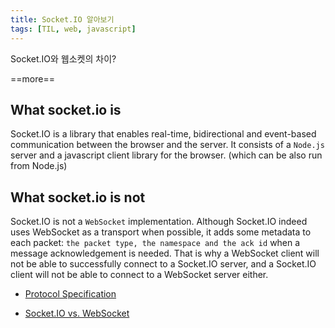```yaml
---
title: Socket.IO 알아보기
tags: [TIL, web, javascript]
---
```


Socket.IO와 웹소켓의 차이?

==more==

## What socket.io is

Socket.IO is a library that enables real-time, bidirectional and event-based communication between the browser and the server. It consists of a `Node.js` server and a javascript client library for the browser. (which can be also run from Node.js)

## What socket.io is not

Socket.IO is not a `WebSocket` implementation. Although Socket.IO indeed uses WebSocket as a transport when possible, it adds some metadata to each packet: `the packet type, the namespace and the ack id` when a message acknowledgement is needed. That is why a WebSocket client will not be able to successfully connect to a Socket.IO server, and a Socket.IO client will not be able to connect to a WebSocket server either. 


- [Protocol Specification](https://github.com/socketio/socket.io-protocol)

- [Socket.IO vs. WebSocket](https://d2.naver.com/helloworld/1336)